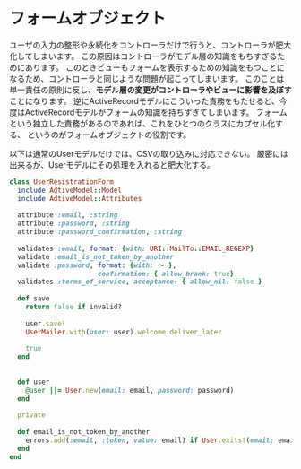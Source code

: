 # フォームオブジェクト

ユーザの入力の整形や永続化をコントローラだけで行うと、コントローラが肥大化してしまいます。 
この原因はコントローラがモデル層の知識をもちすぎるためにあります。 
このときビューもフォームを表示するための知識をもつことになるため、コントローラと同じような問題が起こってしまいます。 
このことは単一責任の原則に反し、**モデル層の変更がコントローラやビューに影響を及ぼす**ことになります。
逆にActiveRecordモデルにこういった責務をもたせると、今度はActiveRecordモデルがフォームの知識を持ちすぎてしまいます。 
フォームという独立した責務があるのであれば、これをひとつのクラスにカプセル化する、
というのがフォームオブジェクトの役割です。

以下は通常のUserモデルだけでは、CSVの取り込みに対応できない。
厳密には出来るが、Userモデルにその処理を入れると肥大化する。

```ruby
class UserResistrationForm
  include AdtiveModel::Model
  include AdtiveModel::Attributes
  
  attribute :email, :string
  attribute :password, :string
  attribute :password_confirmation, :string
  
  validates :email, format: {with: URI::MailTo::EMAIL_REGEXP}
  validate :email_is_not_taken_by_another
  validate :password, format: {with: ～ },
                      confirmation: { allow_brank: true}
  validates :terms_of_service, acceptance: { allow_nil: false }
  
  def save
    return false if invalid?
    
    user.save!
    UserMailer.with(user: user).welcome.deliver_later
    
    true
  end
  
  
  def user
    @user ||= User.new(email: email, password: password)
  end
  
  private
  
  def email_is_not_token_by_another
    errors.add(:email, :token, value: email) if User.exits?(email: email)
  end
end
```

